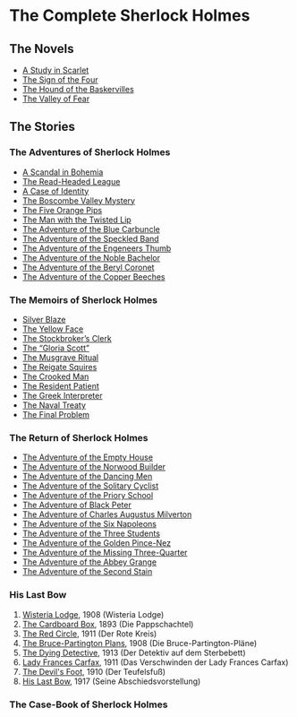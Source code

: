 # The Complete Sherlock Holmes

## The Novels
- [A Study in Scarlet](/source/NOVELS/STUD/STUD.en.md)
- [The Sign of the Four](/source/NOVELS/SIGN/SIGN.en.md)
- [The Hound of the Baskervilles](/source/NOVELS/HOUN/HOUN.en.md)
- [The Valley of Fear](/source/NOVELS/VALL/VALL.en.md)

## The Stories

### The Adventures of Sherlock Holmes

- [A Scandal in Bohemia](/source/ADVE/SCAN/SCAN.en.md)
- [The Read-Headed League](/source/ADVE/REDH/REDH.en.md)
- [A Case of Identity](/source/ADVE/IDEN/IDEN.en.md)
- [The Boscombe Valley Mystery](/source/ADVE/BOSC/BOSC.en.md)
- [The Five Orange Pips](/source/ADVE/FIVE/FIVE.en.md)
- [The Man with the Twisted Lip](/source/ADVE/TWIS/TWIS.en.md)
- [The Adventure of the Blue Carbuncle](/source/ADVE/BLUE/BLUE.en.md)
- [The Adventure of the Speckled Band](/source/ADVE/SPEC/SPEC.en.md)
- [The Adventure of the Engeneers Thumb](/source/ADVE/ENGR/ENGR.en.md)
- [The Adventure of the Noble Bachelor](/source/ADVE/NOBL/NOBL.en.md)
- [The Adventure of the Beryl Coronet](/source/ADVE/BERY/BERY.en.md)
- [The Adventure of the Copper Beeches](/source/ADVE/COPP/COPP.en.md)

### The Memoirs of Sherlock Holmes

- [Silver Blaze](/source/MEMO/SILV/SILV.en.md)
- [The Yellow Face](/source/MEMO/YELL/YELL.en.md)
- [The Stockbroker’s Clerk](/source/MEMO/STOC/STOC.en.md)
- [The “Gloria Scott”](/source/MEMO/GLOR/GLOR.en.md)
- [The Musgrave Ritual](/source/MEMO/MUSG/MUSG.en.md)
- [The Reigate Squires](/source/MEMO/REIG/REIG.en.md)
- [The Crooked Man](/source/MEMO/CROO/CROO.en.md)
- [The Resident Patient](/source/MEMO/RESI/RESI.en.md)
- [The Greek Interpreter](/source/MEMO/GREE/GREE.en.md)
- [The Naval Treaty](/source/MEMO/NAVA/NAVA.en.md)
- [The Final Problem](/source/MEMO/FINA/FINA.en.md)

### The Return of Sherlock Holmes
- [The Adventure of the Empty House](/source/RETU/.en.md)
- [The Adventure of the Norwood Builder](/source/RETU/.en.md)
- [The Adventure of the Dancing Men](/source/RETU/.en.md)
- [The Adventure of the Solitary Cyclist](/source/RETU/.en.md)
- [The Adventure of the Priory School](/source/RETU/.en.md)
- [The Adventure of Black Peter](/source/RETU/.en.md)
- [The Adventure of Charles Augustus Milverton](/source/RETU/.en.md)
- [The Adventure of the Six Napoleons](/source/RETU/.en.md)
- [The Adventure of the Three Students](/source/RETU/.en.md)
- [The Adventure of the Golden Pince-Nez](/source/RETU/.en.md)
- [The Adventure of the Missing Three-Quarter](/source/RETU/.en.md)
- [The Adventure of the Abbey Grange](/source/RETU/.en.md)
- [The Adventure of the Second Stain](/source/RETU/.en.md)

### His Last Bow
1.  [Wisteria Lodge](/source/LAST/WIST/WIST), 1908 (Wisteria Lodge)
2.  [The Cardboard Box](/source/LAST/CARD/CARD), 1893 (Die Pappschachtel)
3.  [The Red Circle](/source/LAST/REDC), 1911 (Der Rote Kreis)
4.  [The Bruce-Partington Plans](/source/LAST/BRUC), 1908 (Die Bruce-Partington-Pläne)
5.  [The Dying Detective](/source/LAST/DYIN/DYN), 1913 (Der Detektiv auf dem Sterbebett)
6.  [Lady Frances Carfax](/source/LAST/LADY/LADY), 1911 (Das Verschwinden der Lady Frances Carfax)
7.  [The Devil's Foot](/source/LAST/DEVI/DEVI), 1910 (Der Teufelsfuß)
8.  [His Last Bow](/source/LAST/LAST/LAST), 1917 (Seine Abschiedsvorstellung)

### The Case-Book of Sherlock Holmes



